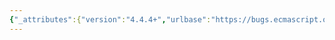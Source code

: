 ```yaml
---
{"_attributes":{"version":"4.4.4+","urlbase":"https://bugs.ecmascript.org/","maintainer":"dherman@mozilla.com"},"bug":{"bug_id":8,"creation_ts":"2011-02-08 14:19:00 -0800","short_desc":"\"do{;}while(false)false\" prohibited in spec but allowed in consensus reality","delta_ts":"2015-03-02 13:42:28 -0800","product":"ECMA-262, Editions 5 and 5.1","component":"technical content","version":"Edition 5.1","rep_platform":"All","op_sys":"All","bug_status":"CONFIRMED","see_also":["http://code.google.com/p/es-lab/issues/detail?id=14","http://code.google.com/p/google-caja/issues/detail?id=1316","http://code.google.com/p/v8/issues/detail?id=1127","https://bugs.ecmascript.org/show_bug.cgi?id=7","https://bugzilla.mozilla.org/show_bug.cgi?id=238945","https://bugs.ecmascript.org/show_bug.cgi?id=4099"],"bug_severity":"minor","blocked":157,"everconfirmed":true,"reporter":{"uid":"erights","name":"Mark S. Miller"},"assigned_to":{"uid":"allen","name":"Allen Wirfs-Brock"},"cc":["erights","erights","mathias","princexcess69","utatane.tea"],"long_desc":{"commentid":12,"comment_count":0,"who":{"uid":"erights","name":"Mark S. Miller"},"bug_when":"2011-02-08 14:19:19 -0800","thetext":"See thread beginning at https://mail.mozilla.org/pipermail/es-discuss/2011-February/012751.html especially https://mail.mozilla.org/pipermail/es-discuss/2011-February/012758.html\n\nhttps://bugzilla.mozilla.org/show_bug.cgi?id=238945\nhttps://bugs.ecmascript.org/show_bug.cgi?id=7\nhttp://code.google.com/p/v8/issues/detail?id=1127\n\nIf it is too late to add an errata to the ES5.1 spec to make it meet reality, we need to at least record this on the ecmascript wiki. And we should fix it in the next spec."}}}
---
```

